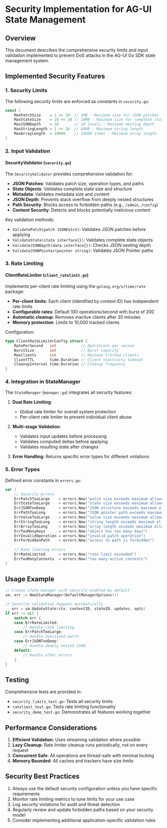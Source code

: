 # Security Implementation for AG-UI State Management

## Overview

This document describes the comprehensive security limits and input validation implemented to prevent DoS attacks in the AG-UI Go SDK state management system.

## Implemented Security Features

### 1. Security Limits

The following security limits are enforced as constants in `security.go`:

```go
const (
    MaxPatchSize    = 1 << 20  // 1MB - Maximum size for JSON patches
    MaxStateSize    = 10 << 20 // 10MB - Maximum size for complete state
    MaxJSONDepth    = 10       // 10 levels - Maximum nesting depth
    MaxStringLength = 1 << 16  // 64KB - Maximum string length
    MaxArrayLength  = 10000    // 10000 items - Maximum array length
)
```

### 2. Input Validation

#### SecurityValidator (`security.go`)

The `SecurityValidator` provides comprehensive validation for:

- **JSON Patches**: Validates patch size, operation types, and paths
- **State Objects**: Validates complete state size and structure
- **Metadata**: Validates metadata size and content
- **JSON Depth**: Prevents stack overflow from deeply nested structures
- **Path Security**: Blocks access to forbidden paths (e.g., `/admin`, `/config`)
- **Content Security**: Detects and blocks potentially malicious content

Key validation methods:
- `ValidatePatch(patch JSONPatch)`: Validates JSON patches before applying
- `ValidateState(state interface{})`: Validates complete state objects
- `ValidateJSONDepth(data interface{})`: Checks JSON nesting depth
- `ValidateJSONPointer(pointer string)`: Validates JSON Pointer paths

### 3. Rate Limiting

#### ClientRateLimiter (`client_ratelimit.go`)

Implements per-client rate limiting using the `golang.org/x/time/rate` package:

- **Per-client limits**: Each client (identified by context ID) has independent rate limits
- **Configurable rates**: Default 100 operations/second with burst of 200
- **Automatic cleanup**: Removes inactive clients after 30 minutes
- **Memory protection**: Limits to 10,000 tracked clients

Configuration:
```go
type ClientRateLimiterConfig struct {
    RatePerSecond   int           // Operations per second
    BurstSize       int           // Burst capacity
    MaxClients      int           // Maximum tracked clients
    ClientTTL       time.Duration // Client inactivity timeout
    CleanupInterval time.Duration // Cleanup frequency
}
```

### 4. Integration in StateManager

The `StateManager` (`manager.go`) integrates all security features:

1. **Dual Rate Limiting**: 
   - Global rate limiter for overall system protection
   - Per-client rate limiter to prevent individual client abuse

2. **Multi-stage Validation**:
   - Validates input updates before processing
   - Validates computed deltas before applying
   - Validates resulting state after changes

3. **Error Handling**: Returns specific error types for different violations

### 5. Error Types

Defined error constants in `errors.go`:

```go
var (
    // Security errors
    ErrPatchTooLarge    = errors.New("patch size exceeds maximum allowed size")
    ErrStateTooLarge    = errors.New("state size exceeds maximum allowed size")
    ErrJSONTooDeep      = errors.New("JSON structure exceeds maximum allowed depth")
    ErrPathTooLong      = errors.New("JSON pointer path exceeds maximum allowed length")
    ErrValueTooLarge    = errors.New("value size exceeds maximum allowed size")
    ErrStringTooLong    = errors.New("string length exceeds maximum allowed length")
    ErrArrayTooLong     = errors.New("array length exceeds maximum allowed length")
    ErrTooManyKeys      = errors.New("object has too many keys")
    ErrInvalidOperation = errors.New("invalid patch operation")
    ErrForbiddenPath    = errors.New("access to path is forbidden")
    
    // Rate limiting errors
    ErrRateLimited      = errors.New("rate limit exceeded")
    ErrTooManyContexts  = errors.New("too many active contexts")
)
```

## Usage Example

```go
// Create state manager with security enabled by default
sm, err := NewStateManager(DefaultManagerOptions())

// Security validation happens automatically
_, err = sm.UpdateState(ctx, contextID, stateID, updates, opts)
if err != nil {
    switch err {
    case ErrRateLimited:
        // Handle rate limiting
    case ErrPatchTooLarge:
        // Handle oversized patch
    case ErrJSONTooDeep:
        // Handle deeply nested JSON
    default:
        // Handle other errors
    }
}
```

## Testing

Comprehensive tests are provided in:

- `security_limits_test.go`: Tests all security limits
- `ratelimit_test.go`: Tests rate limiting functionality
- `security_demo_test.go`: Demonstrates all features working together

## Performance Considerations

1. **Efficient Validation**: Uses streaming validation where possible
2. **Lazy Cleanup**: Rate limiter cleanup runs periodically, not on every request
3. **Concurrent Safe**: All operations are thread-safe with minimal locking
4. **Memory Bounded**: All caches and trackers have size limits

## Security Best Practices

1. Always use the default security configuration unless you have specific requirements
2. Monitor rate limiting metrics to tune limits for your use case
3. Log security violations for audit and threat detection
4. Regularly review and update forbidden paths based on your security model
5. Consider implementing additional application-specific validation rules